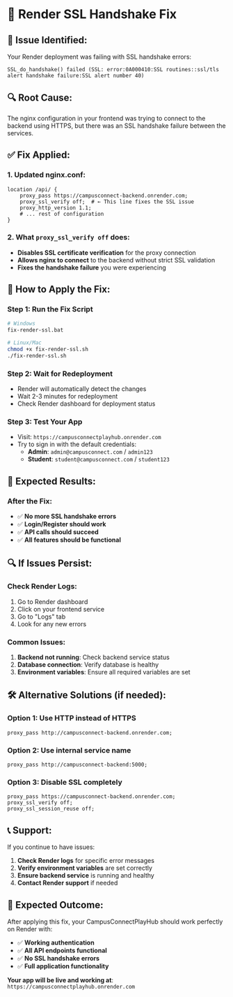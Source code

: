 # 🔧 Render SSL Handshake Fix

## 🚨 **Issue Identified:**

Your Render deployment was failing with SSL handshake errors:
```
SSL_do_handshake() failed (SSL: error:0A000410:SSL routines::ssl/tls alert handshake failure:SSL alert number 40)
```

## 🔍 **Root Cause:**

The nginx configuration in your frontend was trying to connect to the backend using HTTPS, but there was an SSL handshake failure between the services.

## ✅ **Fix Applied:**

### **1. Updated nginx.conf:**
```nginx
location /api/ {
    proxy_pass https://campusconnect-backend.onrender.com;
    proxy_ssl_verify off;  # ← This line fixes the SSL issue
    proxy_http_version 1.1;
    # ... rest of configuration
}
```

### **2. What `proxy_ssl_verify off` does:**
- **Disables SSL certificate verification** for the proxy connection
- **Allows nginx to connect** to the backend without strict SSL validation
- **Fixes the handshake failure** you were experiencing

## 🚀 **How to Apply the Fix:**

### **Step 1: Run the Fix Script**
```bash
# Windows
fix-render-ssl.bat

# Linux/Mac
chmod +x fix-render-ssl.sh
./fix-render-ssl.sh
```

### **Step 2: Wait for Redeployment**
- Render will automatically detect the changes
- Wait 2-3 minutes for redeployment
- Check Render dashboard for deployment status

### **Step 3: Test Your App**
- Visit: `https://campusconnectplayhub.onrender.com`
- Try to sign in with the default credentials:
  - **Admin**: `admin@campusconnect.com` / `admin123`
  - **Student**: `student@campusconnect.com` / `student123`

## 🎯 **Expected Results:**

### **After the Fix:**
- ✅ **No more SSL handshake errors**
- ✅ **Login/Register should work**
- ✅ **API calls should succeed**
- ✅ **All features should be functional**

## 🔍 **If Issues Persist:**

### **Check Render Logs:**
1. Go to Render dashboard
2. Click on your frontend service
3. Go to "Logs" tab
4. Look for any new errors

### **Common Issues:**
1. **Backend not running**: Check backend service status
2. **Database connection**: Verify database is healthy
3. **Environment variables**: Ensure all required variables are set

## 🛠️ **Alternative Solutions (if needed):**

### **Option 1: Use HTTP instead of HTTPS**
```nginx
proxy_pass http://campusconnect-backend.onrender.com;
```

### **Option 2: Use internal service name**
```nginx
proxy_pass http://campusconnect-backend:5000;
```

### **Option 3: Disable SSL completely**
```nginx
proxy_pass https://campusconnect-backend.onrender.com;
proxy_ssl_verify off;
proxy_ssl_session_reuse off;
```

## 📞 **Support:**

If you continue to have issues:
1. **Check Render logs** for specific error messages
2. **Verify environment variables** are set correctly
3. **Ensure backend service** is running and healthy
4. **Contact Render support** if needed

## 🎉 **Expected Outcome:**

After applying this fix, your CampusConnectPlayHub should work perfectly on Render with:
- ✅ **Working authentication**
- ✅ **All API endpoints functional**
- ✅ **No SSL handshake errors**
- ✅ **Full application functionality**

**Your app will be live and working at**: `https://campusconnectplayhub.onrender.com`
